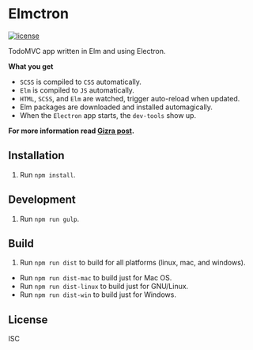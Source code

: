 # Elmctron

[![license](https://img.shields.io/badge/license-ISC-blue.svg)](https://github.com/nirgn975/Elmctron/blob/master/LICENSE)

TodoMVC app written in Elm and using Electron.

**What you get**

 * `SCSS` is compiled to `CSS` automatically.
 * `Elm` is compiled to `JS` automatically.
 * `HTML`, `SCSS`, and `Elm` are watched, trigger auto-reload when updated.
 * Elm packages are downloaded and installed automagically.
 * When the `Electron` app starts, the `dev-tools` show up.

**For more information read [Gizra post](http://www.gizra.com/content/elm-electron-build/).**

## Installation

1. Run `npm install`.

## Development

1. Run `npm run gulp`.

## Build

1. Run `npm run dist` to build for all platforms (linux, mac, and windows).

 * Run `npm run dist-mac` to build just for Mac OS.
 * Run `npm run dist-linux` to build just for GNU/Linux.
 * Run `npm run dist-win` to build just for Windows.

## License

ISC
